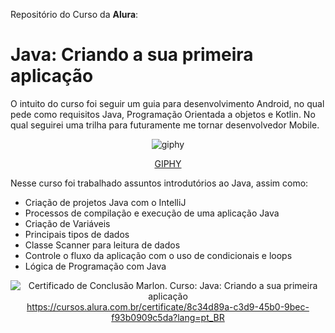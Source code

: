 Repositório do Curso da **Alura**:
# **Java**: Criando a sua primeira aplicação

O intuito do curso foi seguir um guia para desenvolvimento Android, no qual pede como requisitos Java, Programação Orientada a objetos e Kotlin. No qual seguirei uma trilha para futuramente me tornar desenvolvedor Mobile.

<div align='center'>

![giphy](https://github.com/DevMarlonR/DevMarlonR/assets/150947803/831dcd02-6f5a-450f-85e2-e3b6c7a77104)
<p><a href="https://giphy.com/gifs/3d-blender-fransolo-nFMnlDJB8pJ82sfnnW">GIPHY</a></p>
</div>

Nesse curso foi trabalhado assuntos introdutórios ao Java, assim como:
<ul>

<li>Criação de projetos Java com o IntelliJ
<li>Processos de compilação e execução de uma aplicação Java
<li>Criação de Variáveis
<li>Principais tipos de dados
<li>Classe Scanner para leitura de dados
<li>Controle o fluxo da aplicação com o uso de condicionais e loops
<li>Lógica de Programação com Java

</ul>

<div align='center'>


![Certificado de Conclusão Marlon. Curso: Java: Criando a sua primeira aplicação](<Marlon Rodrigues - Curso Java_ criando a sua primeira aplicação - Alura_pages-to-jpg-0001-1.jpg>)
https://cursos.alura.com.br/certificate/8c34d89a-c3d9-45b0-9bec-f93b0909c5da?lang=pt_BR

</div>